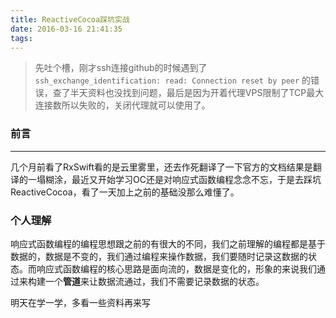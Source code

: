 ```yaml
---
title: ReactiveCocoa踩坑实战
date: 2016-03-16 21:41:35
tags:
---
```


> 先吐个槽，刚才ssh连接github的时候遇到了 `ssh_exchange_identification: read: Connection reset by peer` 的错误，查了半天资料也没找到问题，最后是因为开着代理VPS限制了TCP最大连接数所以失败的，关闭代理就可以使用了。

### 前言

---

几个月前看了RxSwift看的是云里雾里，还去作死翻译了一下官方的文档结果是翻译的一塌糊涂，最近又开始学习OC还是对响应式函数编程念念不忘，于是去踩坑ReactiveCocoa，看了一天加上之前的基础没那么难懂了。

### 个人理解

响应式函数编程的编程思想跟之前的有很大的不同，我们之前理解的编程都是基于数据的，数据是不变的，我们通过编程来操作数据，我们要随时记录这数据的状态。而响应式函数编程的核心思路是面向流的，数据是变化的，形象的来说我们通过来构建一个**管道**来让数据流通过，我们不需要记录数据的状态。


明天在学一学，多看一些资料再来写